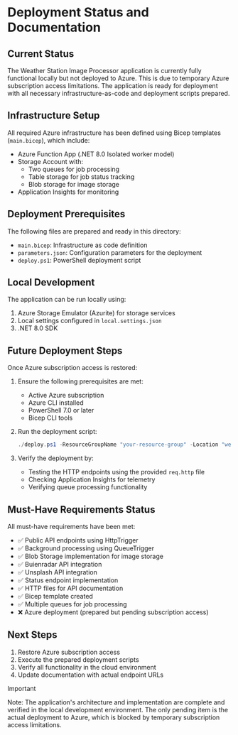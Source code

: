 # Deployment Status and Documentation

## Current Status
The Weather Station Image Processor application is currently fully functional locally but not deployed to Azure. This is due to temporary Azure subscription access limitations. The application is ready for deployment with all necessary infrastructure-as-code and deployment scripts prepared.

## Infrastructure Setup
All required Azure infrastructure has been defined using Bicep templates (`main.bicep`), which include:
- Azure Function App (.NET 8.0 Isolated worker model)
- Storage Account with:
  - Two queues for job processing
  - Table storage for job status tracking
  - Blob storage for image storage
- Application Insights for monitoring

## Deployment Prerequisites
The following files are prepared and ready in this directory:
- `main.bicep`: Infrastructure as code definition
- `parameters.json`: Configuration parameters for the deployment
- `deploy.ps1`: PowerShell deployment script

## Local Development
The application can be run locally using:
1. Azure Storage Emulator (Azurite) for storage services
2. Local settings configured in `local.settings.json`
3. .NET 8.0 SDK

## Future Deployment Steps
Once Azure subscription access is restored:

1. Ensure the following prerequisites are met:
   - Active Azure subscription
   - Azure CLI installed
   - PowerShell 7.0 or later
   - Bicep CLI tools

2. Run the deployment script:
   ```powershell
   ./deploy.ps1 -ResourceGroupName "your-resource-group" -Location "westeurope" -UnsplashAccessKey "your-unsplash-key"
   ```

3. Verify the deployment by:
   - Testing the HTTP endpoints using the provided `req.http` file
   - Checking Application Insights for telemetry
   - Verifying queue processing functionality

## Must-Have Requirements Status
All must-have requirements have been met:
- ✅ Public API endpoints using HttpTrigger
- ✅ Background processing using QueueTrigger
- ✅ Blob Storage implementation for image storage
- ✅ Buienradar API integration
- ✅ Unsplash API integration
- ✅ Status endpoint implementation
- ✅ HTTP files for API documentation
- ✅ Bicep template created
- ✅ Multiple queues for job processing
- ❌ Azure deployment (prepared but pending subscription access)

## Next Steps
1. Restore Azure subscription access
2. Execute the prepared deployment scripts
3. Verify all functionality in the cloud environment
4. Update documentation with actual endpoint URLs

> [!IMPORTANT]
> Note: The application's architecture and implementation are complete and verified in the local development environment. The only pending item is the actual deployment to Azure, which is blocked by temporary subscription access limitations.